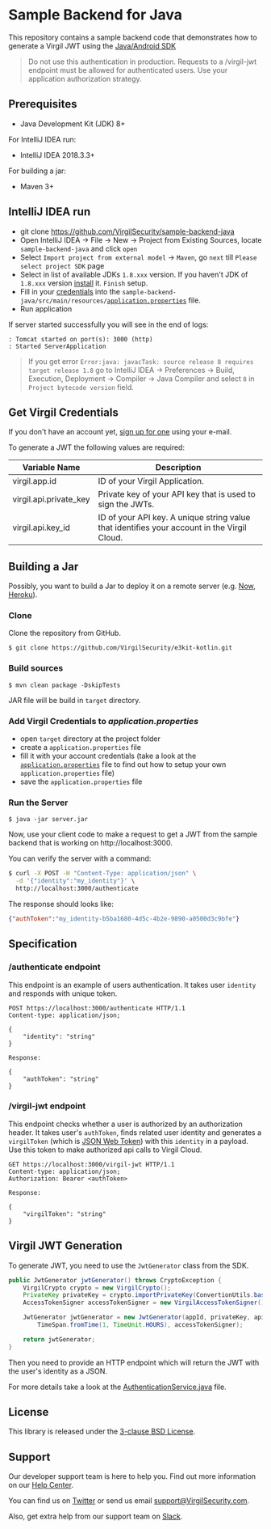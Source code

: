 # Sample Backend for Java

This repository contains a sample backend code that demonstrates how to generate a Virgil JWT using the [Java/Android SDK](https://github.com/VirgilSecurity/virgil-sdk-java-android)

> Do not use this authentication in production. Requests to a /virgil-jwt endpoint must be allowed for authenticated users. Use your application authorization strategy.

## Prerequisites
* Java Development Kit (JDK) 8+

For IntelliJ IDEA run:
* IntelliJ IDEA 2018.3.3+

For building a jar:
* Maven 3+

## IntelliJ IDEA run
- git clone https://github.com/VirgilSecurity/sample-backend-java
- Open IntelliJ IDEA -> File -> New -> Project from Existing Sources, locate `sample-backend-java` and click `open`
- Select `Import project from external model` -> `Maven`, go `next` till `Please select project SDK` page
- Select in list of available JDKs `1.8.xxx` version. If you haven't JDK of `1.8.xxx` version [install](https://www.oracle.com/technetwork/java/javase/downloads/jdk8-downloads-2133151.html) it. `Finish` setup.
- Fill in your [credentials](#get-virgil-credentials) into the `sample-backend-java/src/main/resources/`[`application.properties`](https://github.com/VirgilSecurity/sample-backend-java/blob/master/src/main/resources/application.properties) file.
- Run application

If server started successfully you will see in the end of logs:
```
: Tomcat started on port(s): 3000 (http)
: Started ServerApplication
```

> If you get error `Error:java: javacTask: source release 8 requires target release 1.8` go to IntelliJ IDEA -> Preferences -> Build, Execution, Deployment -> Compiler -> Java Compiler and select `8` in `Project bytecode version` field.

## Get Virgil Credentials

If you don't have an account yet, [sign up for one](https://dashboard.virgilsecurity.com/signup) using your e-mail.

To generate a JWT the following values are required:

| Variable Name                     | Description                    |
|-----------------------------------|--------------------------------|
| virgil.app.id                     | ID of your Virgil Application. |
| virgil.api.private_key            | Private key of your API key that is used to sign the JWTs. |
| virgil.api.key_id                 | ID of your API key. A unique string value that identifies your account in the Virgil Cloud. |

## Building a Jar

Possibly, you want to build a Jar to deploy it on a remote server (e.g. [Now](https://zeit.co/now), [Heroku](https://www.heroku.com/)).

### Clone

Clone the repository from GitHub.

```
$ git clone https://github.com/VirgilSecurity/e3kit-kotlin.git
```

### Build sources

```
$ mvn clean package -DskipTests
```

JAR file will be build in `target` directory.

### Add Virgil Credentials to *application.properties*

- open `target` directory at the project folder
- create a `application.properties` file
- fill it with your account credentials (take a look at the [`application.properties`](https://github.com/VirgilSecurity/sample-backend-java/blob/master/src/main/resources/application.properties) file to find out how to setup your own `application.properties` file)
- save the `application.properties` file

### Run the Server

```
$ java -jar server.jar
```

Now, use your client code to make a request to get a JWT from the sample backend that is working on http://localhost:3000.

You can verify the server with a command:

```bash
$ curl -X POST -H "Content-Type: application/json" \
  -d '{"identity":"my_identity"}' \
  http://localhost:3000/authenticate
```

The response should looks like:

```json
{"authToken":"my_identity-b5ba1680-4d5c-4b2e-9890-a0500d3c9bfe"}
```

## Specification

### /authenticate endpoint
This endpoint is an example of users authentication. It takes user `identity` and responds with unique token.

```http
POST https://localhost:3000/authenticate HTTP/1.1
Content-type: application/json;

{
    "identity": "string"
}

Response:

{
    "authToken": "string"
}
```

### /virgil-jwt endpoint
This endpoint checks whether a user is authorized by an authorization header. It takes user's `authToken`, finds related user identity and generates a `virgilToken` (which is [JSON Web Token](https://jwt.io/)) with this `identity` in a payload. Use this token to make authorized api calls to Virgil Cloud.

```http
GET https://localhost:3000/virgil-jwt HTTP/1.1
Content-type: application/json;
Authorization: Bearer <authToken>

Response:

{
    "virgilToken": "string"
}
```

## Virgil JWT Generation
To generate JWT, you need to use the `JwtGenerator` class from the SDK.

```Java
public JwtGenerator jwtGenerator() throws CryptoException {
    VirgilCrypto crypto = new VirgilCrypto();
    PrivateKey privateKey = crypto.importPrivateKey(ConvertionUtils.base64ToBytes(this.apiKey));
    AccessTokenSigner accessTokenSigner = new VirgilAccessTokenSigner();

    JwtGenerator jwtGenerator = new JwtGenerator(appId, privateKey, apiKeyIdentifier,
        TimeSpan.fromTime(1, TimeUnit.HOURS), accessTokenSigner);

    return jwtGenerator;
}

```
Then you need to provide an HTTP endpoint which will return the JWT with the user's identity as a JSON.

For more details take a look at the [AuthenticationService.java](src/main/java/com/virgilsecurity/demo/server/service/AuthenticationService.java) file.



## License

This library is released under the [3-clause BSD License](LICENSE.md).

## Support
Our developer support team is here to help you. Find out more information on our [Help Center](https://help.virgilsecurity.com/).

You can find us on [Twitter](https://twitter.com/VirgilSecurity) or send us email support@VirgilSecurity.com.

Also, get extra help from our support team on [Slack](https://virgilsecurity.com/join-community).
